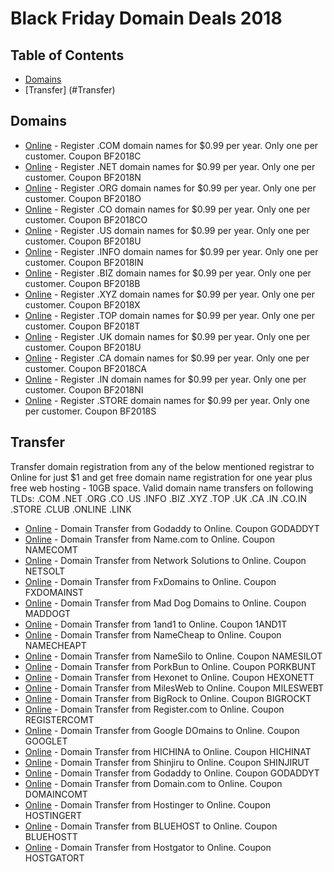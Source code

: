 # Black Friday Domain Deals 2018

## Table of Contents
- [Domains](#Domains)
- [Transfer] (#Transfer)


## Domains
* [Online](https://the-online.com/) - Register .COM domain names for $0.99 per year. Only one per customer. Coupon BF2018C
* [Online](https://the-online.com/) - Register .NET domain names for $0.99 per year. Only one per customer. Coupon BF2018N
* [Online](https://the-online.com/) - Register .ORG domain names for $0.99 per year. Only one per customer. Coupon BF2018O
* [Online](https://the-online.com/) - Register .CO domain names for $0.99 per year. Only one per customer. Coupon BF2018CO
* [Online](https://the-online.com/) - Register .US domain names for $0.99 per year. Only one per customer. Coupon BF2018U
* [Online](https://the-online.com/) - Register .INFO domain names for $0.99 per year. Only one per customer. Coupon BF2018IN
* [Online](https://the-online.com/) - Register .BIZ domain names for $0.99 per year. Only one per customer. Coupon BF2018B
* [Online](https://the-online.com/) - Register .XYZ domain names for $0.99 per year. Only one per customer. Coupon BF2018X
* [Online](https://the-online.com/) - Register .TOP domain names for $0.99 per year. Only one per customer. Coupon BF2018T
* [Online](https://the-online.com/) - Register .UK domain names for $0.99 per year. Only one per customer. Coupon BF2018U
* [Online](https://the-online.com/) - Register .CA domain names for $0.99 per year. Only one per customer. Coupon BF2018CA
* [Online](https://the-online.com/) - Register .IN domain names for $0.99 per year. Only one per customer. Coupon BF2018NI
* [Online](https://the-online.com/) - Register .STORE domain names for $0.99 per year. Only one per customer. Coupon BF2018S

## Transfer
Transfer domain registration from any of the below mentioned registrar to Online for just $1 and get free domain name registration for one year plus free web hosting - 10GB space. Valid domain name transfers on following TLDs: .COM .NET .ORG .CO .US .INFO .BIZ .XYZ .TOP .UK .CA .IN .CO.IN .STORE .CLUB .ONLINE .LINK
* [Online](https://the-online.com/) - Domain Transfer from Godaddy to Online. Coupon GODADDYT
* [Online](https://the-online.com/) - Domain Transfer from Name.com to Online. Coupon NAMECOMT
* [Online](https://the-online.com/) - Domain Transfer from Network Solutions to Online. Coupon NETSOLT
* [Online](https://the-online.com/) - Domain Transfer from FxDomains to Online. Coupon FXDOMAINST
* [Online](https://the-online.com/) - Domain Transfer from Mad Dog Domains to Online. Coupon MADDOGT
* [Online](https://the-online.com/) - Domain Transfer from 1and1 to Online. Coupon 1AND1T
* [Online](https://the-online.com/) - Domain Transfer from NameCheap to Online. Coupon NAMECHEAPT
* [Online](https://the-online.com/) - Domain Transfer from NameSilo to Online. Coupon NAMESILOT
* [Online](https://the-online.com/) - Domain Transfer from PorkBun to Online. Coupon PORKBUNT
* [Online](https://the-online.com/) - Domain Transfer from Hexonet to Online. Coupon HEXONETT
* [Online](https://the-online.com/) - Domain Transfer from MilesWeb to Online. Coupon MILESWEBT
* [Online](https://the-online.com/) - Domain Transfer from BigRock to Online. Coupon BIGROCKT
* [Online](https://the-online.com/) - Domain Transfer from Register.com to Online. Coupon REGISTERCOMT
* [Online](https://the-online.com/) - Domain Transfer from Google DOmains to Online. Coupon GOOGLET
* [Online](https://the-online.com/) - Domain Transfer from HICHINA to Online. Coupon HICHINAT
* [Online](https://the-online.com/) - Domain Transfer from Shinjiru to Online. Coupon SHINJIRUT
* [Online](https://the-online.com/) - Domain Transfer from Godaddy to Online. Coupon GODADDYT
* [Online](https://the-online.com/) - Domain Transfer from Domain.com to Online. Coupon DOMAINCOMT
* [Online](https://the-online.com/) - Domain Transfer from Hostinger to Online. Coupon HOSTINGERT
* [Online](https://the-online.com/) - Domain Transfer from BLUEHOST to Online. Coupon BLUEHOSTT
* [Online](https://the-online.com/) - Domain Transfer from Hostgator to Online. Coupon HOSTGATORT

